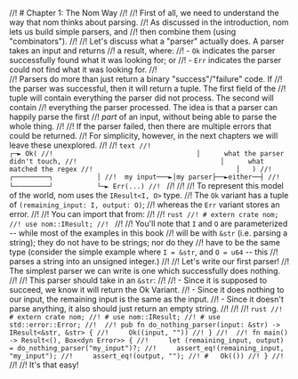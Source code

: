 //! # Chapter 1: The Nom Way
//! 
//! First of all, we need to understand the way that nom thinks about parsing.
//! As discussed in the introduction, nom lets us build simple parsers, and
//! then combine them (using "combinators").
//! 
//! Let's discuss what a "parser" actually does. A parser takes an input and returns
//! a result, where:
//!  - `Ok` indicates the parser successfully found what it was looking for; or
//!  - `Err` indicates the parser could not find what it was looking for.
//!  
//! Parsers do more than just return a binary "success"/"failure" code. If
//! the parser was successful, then it will return a tuple. The first field of the
//! tuple will contain everything the parser did not process. The second will contain
//! everything the parser processed. The idea is that a parser can happily parse the first
//! *part* of an input, without being able to parse the whole thing.
//! 
//! If the parser failed, then there are multiple errors that could be returned.
//! For simplicity, however, in the next chapters we will leave these unexplored.
//! 
//! ```text
//!                                    ┌─► Ok(
//!                                    │      what the parser didn't touch,
//!                                    │      what matched the regex
//!                                    │   )
//!              ┌─────────┐           │
//!  my input───►│my parser├──►either──┤
//!              └─────────┘           └─► Err(...)
//! ```
//! 
//! 
//! To represent this model of the world, nom uses the `IResult<I, O>` type.
//! The `Ok` variant has a tuple of `(remaining_input: I, output: O)`;
//! whereas the `Err` variant stores an error.
//! 
//! You can import that from:
//! 
//! ```rust
//! # extern crate nom;
//! use nom::IResult;
//! ```
//! 
//! You'll note that `I` and `O` are parameterized -- while most of the examples in this book
//! will be with `&str` (i.e. parsing a string); they do not have to be strings; nor do they
//! have to be the same type (consider the simple example where `I = &str`, and `O = u64` -- this
//! parses a string into an unsigned integer.)
//! 
//! Let's write our first parser!
//! The simplest parser we can write is one which successfully does nothing.
//! 
//! This parser should take in an `&str`:
//! 
//!  - Since it is supposed to succeed, we know it will return the Ok Variant.
//!  - Since it does nothing to our input, the remaining input is the same as the input.
//!  - Since it doesn't parse anything, it also should just return an empty string.
//! 
//! 
//! ```rust
//! # extern crate nom;
//! # use nom::IResult;
//! # use std::error::Error;
//! 
//! pub fn do_nothing_parser(input: &str) -> IResult<&str, &str> {
//!     Ok((input, ""))
//! }
//! 
//! fn main() -> Result<(), Box<dyn Error>> {
//!     let (remaining_input, output) = do_nothing_parser("my_input")?;
//!     assert_eq!(remaining_input, "my_input");
//!     assert_eq!(output, "");
//! #   Ok(())
//! }
//! ```
//! 
//! It's that easy!
